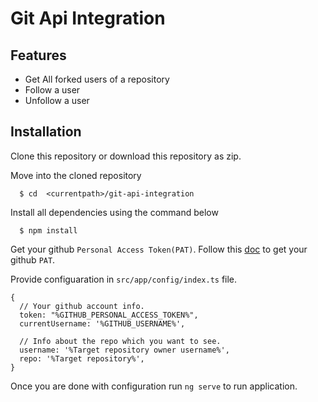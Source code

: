 # Git Api Integration

## Features

- Get All forked users of a repository
- Follow a user
- Unfollow a user

## Installation

Clone this repository or download this repository as zip.

Move into the cloned repository
```
  $ cd  <currentpath>/git-api-integration
```

Install all dependencies using the command below
```
  $ npm install
```

Get your github `Personal Access Token(PAT)`. Follow this [doc](https://docs.github.com/en/github/authenticating-to-github/creating-a-personal-access-token) to get your github `PAT`.

Provide configuaration in `src/app/config/index.ts` file.
```
{
  // Your github account info.
  token: "%GITHUB_PERSONAL_ACCESS_TOKEN%",
  currentUsername: '%GITHUB_USERNAME%',

  // Info about the repo which you want to see.
  username: '%Target repository owner username%',
  repo: '%Target repository%',
}
```

Once you are done with configuration run `ng serve` to run application.
